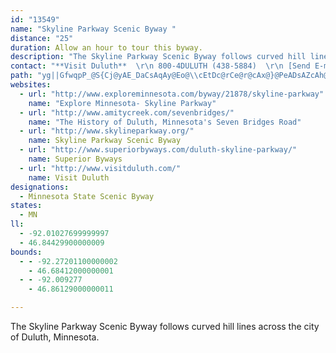 ```yaml
---
id: "13549"
name: "Skyline Parkway Scenic Byway "
distance: "25"
duration: Allow an hour to tour this byway.
description: "The Skyline Parkway Scenic Byway follows curved hill lines across the city of Duluth, Minnesota. "
contact: "**Visit Duluth**  \r\n 800-4DULUTH (438-5884)  \r\n [Send E-mail](mailto:cvb@visitduluth.com )  \r\n\r\n"
path: "yg||GfwqpP_@S{Cj@yAE_DaCsAqAy@Eo@\\cEtDc@rCe@r@cAx@}@PeADsAZcAh@k@EaBqA{@GuGLeBRo@Mm@{AQE]L[l@]xB[x@_@b@qGrCoACaHyAmCdDe@XwADeAxAc@Cu@_@g@?W\\IrA}@RcBfFNlARPbAKnA_@~@AfClCbAxAt@^~BK`C`BlD~DbCdE~AtB~CvC|B`C|A~BhA~BnAtDn@fCvDrDxAjCnBlC|BjBx@`ANlAJdEf@nAp@pAzBzAj@~@l@b@xDn@Zj@\\lArDzHb@|ArEbT~AfGf@fAh@v@dBfB~CtBvCbDlDfCfExDbDtEnAxAvEzC~AjBx@rC^l@Gxu@`NvLn@lA^bAnCtD|@d@bC^vDfAnAdAv@rA`@xApFfc@t@vBX^r@l@jBdAh@r@f@dAd@xBEtErCPnDnBvUnPThz@GxJFtG~@~BtFhKdB`Cl@^tAb@bDFdUDlLeT~@tBD`BExBeARc@ZcAfCCX?fBR~@rAfDJVVFTAJIv@{AZWn@Gx@LrCrCbApAxAfAbAr@bGvCNN|EjHjF`Jb@bAF\\F~@ClFDl@?x@E^r@j@tDbJpF`I`D~CnBfAbCx@rEDhAPrDlCr@BxBc@l@Dt@f@rD|FBf@nR?jLnPr@t@dCv@bBVpEYrBNhAX~@j@nDjEvP~V~LbQ~BvBhFrDrEnCXp@Hl@?rDHpBJT^PfAGEcFTaA^S^?bA^pH~AxBfAhAlA~@dBr@~AH~@JfDt@rDf@dD@zA[tA_@p@uAjA}@dAiInOu@bB_AjEUlD?|AJhDRfCn@jFZfBjBxH~@lC~BnEjG~HZz@L|An@~AhDnFrStYhAbAh@XpJdEbElA^d@fCdErEbGd@~@lBjETx@H~@Z`B`AdCFrELt@ZlA|AjCHj@Cd@Ql@sBlAOPFr@l@l@nDd@x@^V^r@`E?v@QfBR`@t@j@l@Ld@p@HpAi@tDTfBv@YhA{@tBwCn@i@`Ct@fD~Cv@xA|@`E\\lITpA~BpHb@v@|ClDt@~AfBtFhEdGx@`BN^NxARbIZpD?rCl@fL?rWGdC[v@y@`A_A`D_@d@yARcB|@yBhCiAx@sB^g@V[p@Cl@RlAVX`AJhAs@r@cAn@i@rBsDXQxCX^WhDgFvAiAnAKb@Lp@v@Rr@h@`EK~@Tf@x@UPQ|@yAlAaA`AK`AJx@l@hAdBpIbP~B`B~RxHfAhA~@dBrA~D~C~DbQdWz@~@bBjArAf@`KjAvA`@zAjAfC~Bb@lDNf@nAjAb@T`Ao@r@K~@^zH`Gz@rAfAvBxEvPbAzEhArI^xELtJShGo@lEExArGAh@XHd@s@xFc@|E?vDV~AV`Af@r@bBjArB~@h@_AtBeAf@e@Pq@HgAIaBDg@Pu@j@s@xFa@bBeBfAa@`A@v@d@~@vAj@n@\\PnD^lAf@rApAxA~@~B^r@EvDgAh@k@d@qBh@{@pHkBrAStD@~IdB|CdAdJxFjEfEv@n@pAt@V@dDmAlB^n@f@Xp@RfAb@rESfE}@~FEx@Br@FlAPj@^l@d@Vn@CXKNa@FkBLeA`@u@ZWNAnAr@l@fAJdDB^Tf@RHn@Q|ByAf@Et@@jBd@`@XjAlBn@p@dDjBfCfEh@d@vG`B~@JvX^hCKxDaAtFX|F?t@NrAhA~Bd@VNp@dBVPXCNOHe@CqANYz@Gf@ZNr@ClB\\bB~AtGDj@QrAS^_@TwATsEb@_@AiBk@m@Pa@^mBjCU`@S~@n@lIKj@e@x@y@|@y@nBiA`BkGlFeB`@m@d@OVeA|FsC`R]xDk@hRc@lCcBlHe@xDeAnCM|@y@fBYdA_@~CItCBtC^|BjAjClAfBvG|Gf@dAFbALjj@IdFYzHDd@RVzA`A"
websites:
  - url: "http://www.exploreminnesota.com/byway/21878/skyline-parkway"
    name: "Explore Minnesota- Skyline Parkway"
  - url: "http://www.amitycreek.com/sevenbridges/"
    name: "The History of Duluth, Minnesota's Seven Bridges Road"
  - url: "http://www.skylineparkway.org/"
    name: Skyline Parkway Scenic Byway
  - url: "http://www.superiorbyways.com/duluth-skyline-parkway/"
    name: Superior Byways
  - url: "http://www.visitduluth.com/"
    name: Visit Duluth
designations:
  - Minnesota State Scenic Byway
states:
  - MN
ll:
  - -92.01027699999997
  - 46.84429900000009
bounds:
  - - -92.27201100000002
    - 46.68412000000001
  - - -92.009277
    - 46.86129000000011

---
```


The Skyline Parkway Scenic Byway follows curved hill lines across the city of Duluth, Minnesota.
